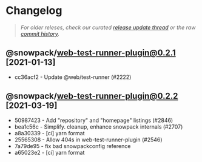 # Changelog

> _For older releses, check our curated [release update thread](https://github.com/snowpackjs/snowpack/discussions/1183) or the raw [commit history](https://github.com/snowpackjs/snowpack/commits/main/plugins/web-test-runner-plugin)._

## @snowpack/web-test-runner-plugin@0.2.1 [2021-01-13]

- cc36acf2 - Update @web/test-runner (#2222) <David Bailey>


## @snowpack/web-test-runner-plugin@0.2.2 [2021-03-19]

* 50987423 - Add "repository" and "homepage" listings (#2846) <Westbrook Johnson>
* bea1c56c - Simplify. cleanup, enhance snowpack internals (#2707) 
* a8a30339 - [ci] yarn format 
* 25565308 - Allow 404s in web-test-runner-plugin (#2546) <Lars den Bakker>
* 7a79de95 - fix bad snowpackconfig reference 
* a65023e2 - [ci] yarn format 